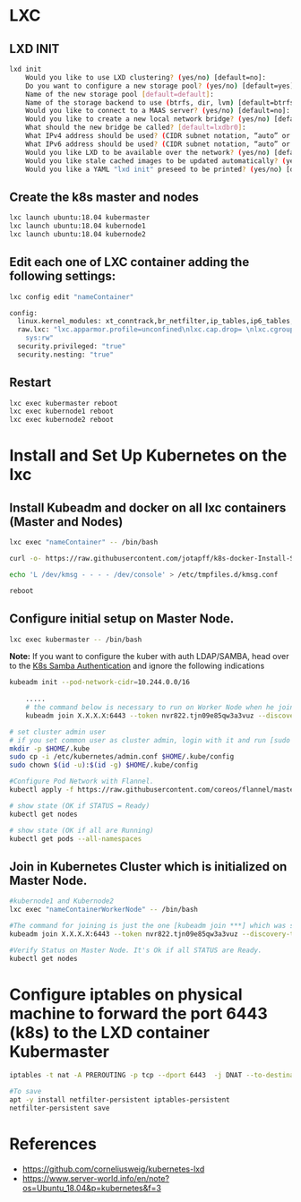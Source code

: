 # LXC 

## LXD INIT

```bash
lxd init
	Would you like to use LXD clustering? (yes/no) [default=no]: 
	Do you want to configure a new storage pool? (yes/no) [default=yes]: 
	Name of the new storage pool [default=default]: 
	Name of the storage backend to use (btrfs, dir, lvm) [default=btrfs]: dir
	Would you like to connect to a MAAS server? (yes/no) [default=no]: 
	Would you like to create a new local network bridge? (yes/no) [default=yes]: 
	What should the new bridge be called? [default=lxdbr0]: 
	What IPv4 address should be used? (CIDR subnet notation, “auto” or “none”) [default=auto]: 
	What IPv6 address should be used? (CIDR subnet notation, “auto” or “none”) [default=auto]: 
	Would you like LXD to be available over the network? (yes/no) [default=no]: 
	Would you like stale cached images to be updated automatically? (yes/no) [default=yes] 
	Would you like a YAML "lxd init" preseed to be printed? (yes/no) [default=no]:
```

## Create the k8s master and nodes

```bash
lxc launch ubuntu:18.04 kubermaster
lxc launch ubuntu:18.04 kubernode1
lxc launch ubuntu:18.04 kubernode2
```

## Edit each one of LXC container adding the following settings:
```bash
lxc config edit "nameContainer"
```

```bash
config:
  linux.kernel_modules: xt_conntrack,br_netfilter,ip_tables,ip6_tables,netlink_diag,nf_nat,overlay
  raw.lxc: "lxc.apparmor.profile=unconfined\nlxc.cap.drop= \nlxc.cgroup.devices.allow=a\nlxc.mount.auto=proc:rw
    sys:rw"
  security.privileged: "true"
  security.nesting: "true"

```

## Restart 
```bash
lxc exec kubermaster reboot
lxc exec kubernode1 reboot
lxc exec kubernode2 reboot
```

# Install and Set Up Kubernetes on the lxc

## 	Install Kubeadm and docker on all lxc containers (Master and Nodes)

```bash 
lxc exec "nameContainer" -- /bin/bash 
```
```bash 
curl -o- https://raw.githubusercontent.com/jotapff/k8s-docker-Install-Script-Ubuntu/master/install.sh  | bash
```
```bash 
echo 'L /dev/kmsg - - - - /dev/console' > /etc/tmpfiles.d/kmsg.conf
```
```bash 
reboot
```

## 	Configure initial setup on Master Node. 

```bash
lxc exec kubermaster -- /bin/bash 
```

**Note:** If you want to configure the kuber with auth LDAP/SAMBA, head over to the [K8s Samba Authentication](https://github.com/jotapff/k8s-samba-authentication) and ignore the following indications

```bash
kubeadm init --pod-network-cidr=10.244.0.0/16
	
	.....
	# the command below is necessary to run on Worker Node when he joins to the cluster, so remember it
	kubeadm join X.X.X.X:6443 --token nvr822.tjn09e85qw3a3vuz --discovery-token-ca-cert-hash sha256:866f645d9ec0da07f778b3c4abc4427e9967845d71add3252fbd691b86c0a9a7
```

```bash
# set cluster admin user
# if you set common user as cluster admin, login with it and run [sudo cp/chown ***]
mkdir -p $HOME/.kube
sudo cp -i /etc/kubernetes/admin.conf $HOME/.kube/config
sudo chown $(id -u):$(id -g) $HOME/.kube/config
```

```bash
#Configure Pod Network with Flannel.
kubectl apply -f https://raw.githubusercontent.com/coreos/flannel/master/Documentation/kube-flannel.yml
```

```bash
# show state (OK if STATUS = Ready)
kubectl get nodes

# show state (OK if all are Running)
kubectl get pods --all-namespaces
```

## 	Join in Kubernetes Cluster which is initialized on Master Node.

```bash
#kubernode1 and Kubernode2
lxc exec "nameContainerWorkerNode" -- /bin/bash 
```

```bash
#The command for joining is just the one [kubeadm join ***] which was shown on the bottom of the results on initial setup of Cluster
kubeadm join X.X.X.X:6443 --token nvr822.tjn09e85qw3a3vuz --discovery-token-ca-cert-hash sha256:866f645d9ec0da07f778b3c4abc4427e9967845d71add3252fbd691b86c0a9a7
```

```bash
#Verify Status on Master Node. It's Ok if all STATUS are Ready.
kubectl get nodes
```

#  Configure iptables on physical machine to forward the port 6443 (k8s) to the LXD container Kubermaster

```bash
iptables -t nat -A PREROUTING -p tcp --dport 6443  -j DNAT --to-destination ipKubermaster

#To save
apt -y install netfilter-persistent iptables-persistent
netfilter-persistent save
```

# References
- https://github.com/corneliusweig/kubernetes-lxd
- https://www.server-world.info/en/note?os=Ubuntu_18.04&p=kubernetes&f=3
